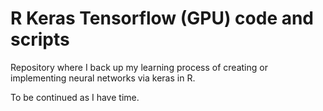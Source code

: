 # R Keras Tensorflow (GPU) code and scripts
Repository where I back up my learning process of creating or implementing neural networks via keras in R.

To be continued as I have time.

